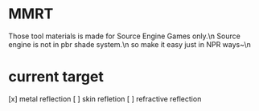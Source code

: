 # MMRT
Those tool materials is made for Source Engine Games only.\n
Source engine is not in pbr shade system.\n
so make it easy just in NPR ways~\n
# current target
[x] metal reflection
[ ] skin refletion
[ ] refractive reflection
